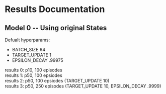# Results Documentation

## Model 0 -- Using original States 
Defualt hyperparams: 
- BATCH_SIZE 64 
- TARGET_UPDATE 1
- EPSILON_DECAY .99975 

results 0: p10, 100 episodes </br>
results 1: p50, 100 epsiodes </br>
results 2: p50, 100 epsiodes (TARGET_UPDATE 10) </br>
results 3: p50, 250 episodes (TARGET_UPDATE 10,  EPSILON_DECAY .9999) </br>

